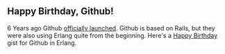 ## Happy Birthday, Github!

6 Years ago Github [officially launched](https://github.com/blog/40-we-launched). Github is based on Rails, but they were also using Erlang quite from the beginning. Here's a [Happy Birthday](https://gist.github.com/finnp/8832645) gist for Github in Erlang.
